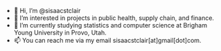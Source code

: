 - 👋 Hi, I’m @sisaacstclair
- 👀 I’m interested in projects in public health, supply chain, and finance.
- 🌱 I’m currently studying statistics and computer science at Brigham Young University in Provo, Utah. 
- 📫 You can reach me via my email sisaacstclair[at]gmail[dot]com. 
